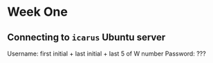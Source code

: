 # Week One

## Connecting to `icarus` Ubuntu server

Username: first initial + last initial + last 5 of W number
Password: ???
